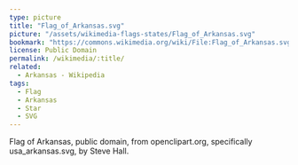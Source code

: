 ```yaml
---
type: picture
title: "Flag_of_Arkansas.svg"
picture: "/assets/wikimedia-flags-states/Flag_of_Arkansas.svg"
bookmark: "https://commons.wikimedia.org/wiki/File:Flag_of_Arkansas.svg"
license: Public Domain
permalink: /wikimedia/:title/
related:
  - Arkansas - Wikipedia
tags:
  - Flag
  - Arkansas
  - Star
  - SVG
---
```

Flag of Arkansas, public domain, from openclipart.org, specifically usa_arkansas.svg, by Steve Hall.
